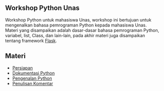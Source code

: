 ## Workshop Python Unas

Workshop Python untuk mahasiswa Unas, workshop ini bertujuan untuk mengenalkan bahasa pemrograman Python kepada mahasiswa Unas. Materi yang disampaikan adalah dasar-dasar bahasa pemrograman Python, variabel, list, Class, dan lain-lain, pada akhir materi juga disampaikan tentang framework [Flask](http://flask.pocoo.org/).

## Materi

* [Persiapan](persiapan.md)
* [Dokumentasi Python](dokumentasi.md)
* [Pengenalan Python](pengantar.md)
* [Penulisan Komentar](komentar.md)
